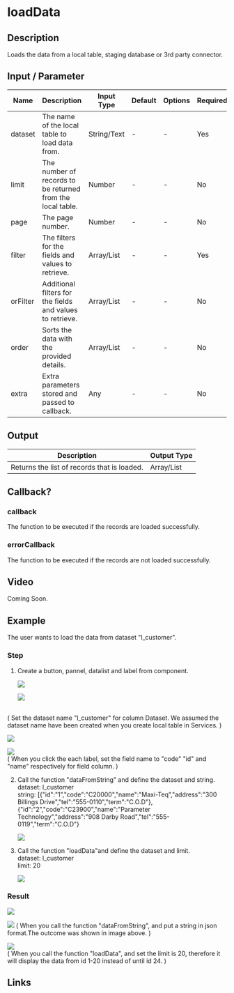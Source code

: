 # loadData

## Description

Loads the data from a local table, staging database or 3rd party connector.

## Input / Parameter

| Name | Description | Input Type | Default | Options | Required |
| ------ | ------ | ------ | ------ | ------ | ------ |
| dataset | The name of the local table to load data from. | String/Text | - | - | Yes |
| limit | The number of records to be returned from the local table. | Number | - | - | No |
| page | The page number. | Number | - | - | No |
| filter | The filters for the fields and values to retrieve. | Array/List | - | - | Yes |
| orFilter | Additional filters for the fields and values to retrieve. | Array/List | - | - | No |
| order | Sorts the data with the provided details. | Array/List | - | - | No |
| extra | Extra parameters stored and passed to callback. | Any | - | - | No |

## Output

| Description | Output Type |
| ------ | ------ |
| Returns the list of records that is loaded. | Array/List |

## Callback?

### callback

The function to be executed if the records are loaded successfully.

### errorCallback

The function to be executed if the records are not loaded successfully.

## Video

Coming Soon.

<!-- Format: [![Video]({image-path})]({url-link}) -->


## Example


The user wants to load the data from dataset "l_customer".

### Step

1. Create a button, pannel, datalist and       label from component. 

   ![](./loadData-step-1.png)

   ![](./loadData-step-2.png)
<br>
   ( Set the dataset name "l_customer" for column Dataset. We assumed the dataset name have been created when you create local table in Services. )

   ![](./loadData-step-3.png)

   ![](./loadData-step-4.png)
<br>
   (  When you click the each label, set the field name to "code" "id" and "name" respectively for field column. )<br>
   
2. Call the function "dataFromString" and      define the dataset and string.<br>
   dataset: l_customer<br>
   string: [{"id":"1","code":"C20000","name":"Maxi-Teq","address":"300 Billings Drive","tel":"555-0110","term":"C.O.D"},{"id":"2","code":"C23900","name":"Parameter Technology","address":"908 Darby Road","tel":"555-0119","term":"C.O.D"}
   
   ![](./loadData-step-5.png)

3. Call the function "loadData"and define      the dataset and limit.<br>
   dataset: l_customer<br>
   limit: 20

   ![](./loadData-step-6.png)

### Result

![](./loadData-result-1.png)

![](./loadData-result-2.png)
( When you call the function "dataFromString", and put a string in json format.The outcome was shown in image above. )
 
![](./loadData-result-3.png)
 <br>
( When you call the function "loadData", and set the limit is 20, therefore it will display the data from id 1-20 instead of until id 24. )



## Links